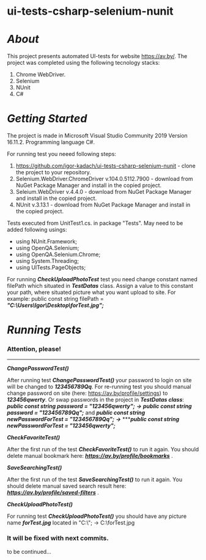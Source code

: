 # ui-tests-csharp-selenium-nunit

# ***About***

This project presents automated UI-tests for website https://av.by/. The project was completed using the following tecnology stacks:
  1. Chrome WebDriver.
  2. Selenium
  3. NUnit
  4. C#


# ***Getting Started***


The project is made in Microsoft Visual Studio Community 2019 Version 16.11.2.
Programming language C#.

For running test you neeed following steps:
1.  https://github.com/igor-kadach/ui-tests-csharp-selenium-nunit - сlone the project to your repository. 
2.  Selenium.WebDriver.ChromeDriver v.104.0.5112.7900 - download from NuGet Package Manager and install in the copied project.
3.  Seleium.WebDriver v.4.4.0 - download from NuGet Package Manager and install in the copied project.
4.  NUnit v.3.13.1 - download from NuGet Package Manager and install in the copied project.

Tests executed from UnitTest1.cs. in package "Tests".
May need to be added following usings:
* using NUnit.Framework;
* using OpenQA.Selenium;
* using OpenQA.Selenium.Chrome;
* using System.Threading;
* using UITests.PageObjects;


For running ***CheckUploadPhotoTest*** test you need change constant named filePath which situated in ***TestDatas*** class. 
Assign a value to this constant your path, where situated picture what you want upload to site. 
For example: public const string filePath = ***"C:\\Users\\Igor\\Desktop\\forTest.jpg";***




# ***Running Tests***

### Attention, please!
----------------------
***ChangePasswordTest()*** 

After running test ***ChangePasswordTest()*** your password to login on site will be changed to ***123456789Qq***. For re-running test you should manual change password on site (here: https://av.by/profile/settings) to ***123456qwerty***. Or swap passwords in the project in ***TestDatas class***: ***public const string password = "123456qwerty";***  ***→***  ***public const string password = "123456789Qq";*** and ***public const string newPasswordForTest = "123456789Qq";*** ***→*** ******public const string newPasswordForTest = "123456qwerty";***  

***CheckFavoriteTest()***

After the first run of the test ***CheckFavoriteTest()*** to run it again. You should delete manual bookmark here: ***https://av.by/profile/bookmarks*** .

***SaveSearchingTest()*** 

After the first run of the test ***SaveSearchingTest()*** to run it again. You should delete manual saved search result here: ***https://av.by/profile/saved-filters*** .

***CheckUploadPhotoTest()***

For running test ***CheckUploadPhotoTest()*** you should have any picture name ***forTest.jpg*** located in "C:\\"; → C:\forTest.jpg   
        

### It will be fixed with next commits.



to be continued...
